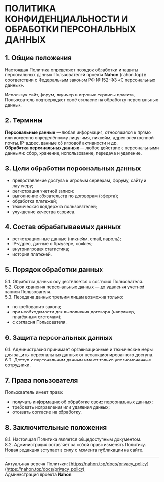 # ПОЛИТИКА КОНФИДЕНЦИАЛЬНОСТИ И ОБРАБОТКИ ПЕРСОНАЛЬНЫХ ДАННЫХ

## 1. Общие положения
Настоящая Политика определяет порядок обработки и защиты персональных данных Пользователей проекта **Nahon** (nahon.top) в соответствии с Федеральным законом РФ № 152-ФЗ «О персональных данных».

Используя сайт, форум, лаунчер и игровые сервисы проекта, Пользователь подтверждает своё согласие на обработку персональных данных.

## 2. Термины
**Персональные данные** — любая информация, относящаяся к прямо или косвенно определённому лицу: имя, никнейм, адрес электронной почты, IP-адрес, данные об игровой активности и др.  
**Обработка персональных данных** — любое действие с персональными данными: сбор, хранение, использование, передача и удаление.

## 3. Цели обработки персональных данных
- предоставление доступа к игровым серверам, форуму, сайту и лаунчеру;
- регистрация учетной записи;
- выполнение обязательств по договорам (оферта);
- обработка платежей;
- техническая поддержка пользователей;
- улучшение качества сервиса.

## 4. Состав обрабатываемых данных
- регистрационные данные (никнейм, email, пароль);
- IP-адрес, данные о браузере, cookies;
- внутриигровая статистика;
- история платежей.

## 5. Порядок обработки данных
5.1. Обработка данных осуществляется с согласия Пользователя.  
5.2. Срок хранения персональных данных — до удаления учетной записи Пользователя.  
5.3. Передача данных третьим лицам возможна только:
- по требованию закона;
- при необходимости для выполнения договора (например, платёжным системам);
- с согласия Пользователя.

## 6. Защита персональных данных
6.1. Администрация принимает организационные и технические меры для защиты персональных данных от несанкционированного доступа.  
6.2. Доступ к персональным данным имеют только уполномоченные сотрудники.

## 7. Права пользователя
Пользователь имеет право:
- получать информацию об обработке своих персональных данных;
- требовать исправления или удаления данных;
- отозвать согласие на обработку.

## 8. Заключительные положения
8.1. Настоящая Политика является общедоступным документом.  
8.2. Администрация оставляет за собой право изменять Политику. Новая редакция вступает в силу с момента публикации на сайте.

---
Актуальная версия Политики: [https://nahon.top/docs/privacy_policy](https://nahon.top/docs/privacy_policy)  
Администрация проекта **Nahon**

